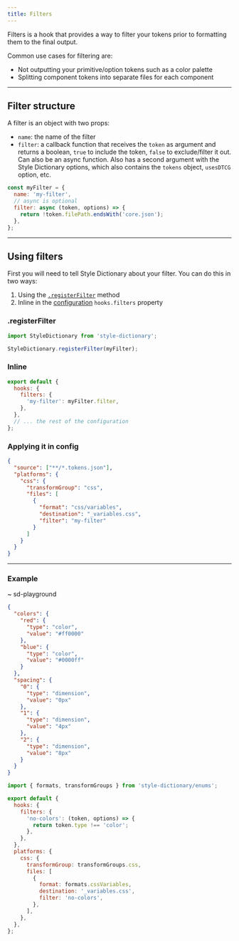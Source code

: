 ```yaml
---
title: Filters
---
```


Filters is a hook that provides a way to filter your tokens prior to formatting them to the final output.

Common use cases for filtering are:

- Not outputting your primitive/option tokens such as a color palette
- Splitting component tokens into separate files for each component

---

## Filter structure

A filter is an object with two props:

- `name`: the name of the filter
- `filter`: a callback function that receives the `token` as argument and returns a boolean, `true` to include the token, `false` to exclude/filter it out. Can also be an async function. Also has a second argument with the Style Dictionary options, which also contains the `tokens` object, `usesDTCG` option, etc.

```javascript title="my-filter.js"
const myFilter = {
  name: 'my-filter',
  // async is optional
  filter: async (token, options) => {
    return !token.filePath.endsWith('core.json');
  },
};
```

---

## Using filters

First you will need to tell Style Dictionary about your filter. You can do this in two ways:

1. Using the [`.registerFilter`](/reference/api#registerfilter) method
1. Inline in the [configuration](/reference/config#properties) `hooks.filters` property

### .registerFilter

```javascript
import StyleDictionary from 'style-dictionary';

StyleDictionary.registerFilter(myFilter);
```

### Inline

```javascript
export default {
  hooks: {
    filters: {
      'my-filter': myFilter.filter,
    },
  },
  // ... the rest of the configuration
};
```

### Applying it in config

```json
{
  "source": ["**/*.tokens.json"],
  "platforms": {
    "css": {
      "transformGroup": "css",
      "files": [
        {
          "format": "css/variables",
          "destination": "_variables.css",
          "filter": "my-filter"
        }
      ]
    }
  }
}
```

---

### Example

~ sd-playground

```json tokens
{
  "colors": {
    "red": {
      "type": "color",
      "value": "#ff0000"
    },
    "blue": {
      "type": "color",
      "value": "#0000ff"
    }
  },
  "spacing": {
    "0": {
      "type": "dimension",
      "value": "0px"
    },
    "1": {
      "type": "dimension",
      "value": "4px"
    },
    "2": {
      "type": "dimension",
      "value": "8px"
    }
  }
}
```

```js config
import { formats, transformGroups } from 'style-dictionary/enums';

export default {
  hooks: {
    filters: {
      'no-colors': (token, options) => {
        return token.type !== 'color';
      },
    },
  },
  platforms: {
    css: {
      transformGroup: transformGroups.css,
      files: [
        {
          format: formats.cssVariables,
          destination: '_variables.css',
          filter: 'no-colors',
        },
      ],
    },
  },
};
```
